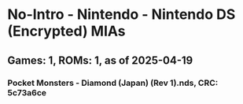 # No-Intro - Nintendo - Nintendo DS (Encrypted) MIAs
## Games: 1, ROMs: 1, as of 2025-04-19

### Pocket Monsters - Diamond (Japan) (Rev 1).nds, CRC: 5c73a6ce
